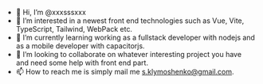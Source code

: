 - 👋 Hi, I’m @xxxsssxxx
- 👀 I’m interested in a newest front end technologies such as Vue, Vite, TypeScript, Tailwind, WebPack etc.
- 🌱 I’m currently learning working as a fullstack developer with nodejs and as a mobile developer with capacitorjs.
- 💞️ I’m looking to collaborate on whatever interesting project you have and need some help with front end part.
- 📫 How to reach me is simply mail me s.klymoshenko@gmail.com.
